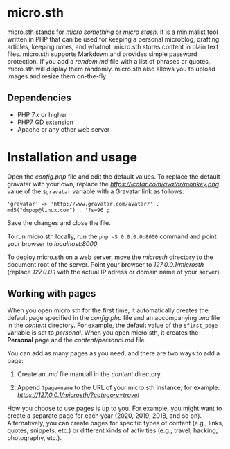 # micro.sth

micro.sth stands for _micro something_ or _micro stash_. It is a minimalist tool written in PHP that can be used for keeping a personal microblog, drafting articles, keeping notes, and whatnot. micro.sth stores content in plain text files. micro.sth supports Markdown and provides simple password protection. If you add a _random.md_ file with a list of phrases or quotes, micro.sth will display them randomly. micro.sth also allows you to upload images and resize them on-the-fly.

## Dependencies

- PHP 7.x or higher
- PHP7 GD extension
- Apache or any other web server

# Installation and usage

Open the _config.php_ file and edit the default values. To replace the default gravatar with your own, replace the _https://icotar.com/avatar/monkey.png_ value of the `$gravatar` variable with a Gravatar link as follows:

    'gravatar' => 'http://www.gravatar.com/avatar/' . md5("dmpop@linux.com") . '?s=96';

Save the changes and close the file.

To run micro.sth locally, run the `php -S 0.0.0.0:8000` command and point your browser to *localhost:8000*

To deploy micro.sth on a web server, move the *microsth* directory to the document root of the server. Point your browser to *127.0.0.1/microsth* (replace *127.0.0.1* with the actual IP adress or domain name of your server).

## Working with pages

When you open micro.sth for the first time, it automatically creates the default page specified in the _config.php_ file and an accompanying _.md_ file in the _content_ directory. For example, the default value of the `$first_page` variable is set to _personal_. When you open micro.sth, it creates the **Personal** page and the _content/personal.md_ file.

You can add as many pages as you need, and there are two ways to add a page:

1. Create an _.md_ file manuall in the _content_ directory.

2. Append `?page=name` to the URL of your micro.sth instance, for example: *https://127.0.0.1/microsth/?category=travel* 

How you choose to use pages is up to you. For example, you might want to create a separate page for each year (2020, 2019, 2018, and so on). Alternatively, you can create pages for specific types of content (e.g., links, quotes, snippets. etc.) or different kinds of activities (e.g., travel, hacking, photography, etc.).

